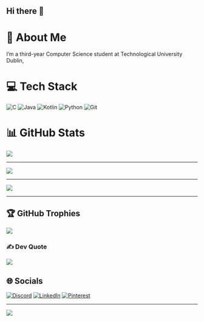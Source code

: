 ## Hi there 👋

<!--
**Aces002/Aces002** is a ✨ _special_ ✨ repository because its `README.md` (this file) appears on your GitHub profile.

Here are some ideas to get you started:

- 🔭 I’m currently working on ...
- 🌱 I’m currently learning ...
- 👯 I’m looking to collaborate on ...
- 🤔 I’m looking for help with ...
- 💬 Ask me about ...
- 📫 How to reach me: ...
- 😄 Pronouns: ...
- ⚡ Fun fact: ...
-->
# 💫 About Me
I’m a third-year Computer Science student at Technological University Dublin,



# 💻 Tech Stack
![C](https://img.shields.io/badge/c-%2300599C.svg?style=plastic&logo=c&logoColor=white)  ![Java](https://img.shields.io/badge/java-%23ED8B00.svg?style=plastic&logo=openjdk&logoColor=white) ![Kotlin](https://img.shields.io/badge/kotlin-%237F52FF.svg?style=plastic&logo=kotlin&logoColor=white)  ![Python](https://img.shields.io/badge/python-3670A0?style=plastic&logo=python&logoColor=ffdd54) ![Git](https://img.shields.io/badge/git-%23F05033.svg?style=plastic&logo=git&logoColor=white)
# 📊 GitHub Stats
![](https://github-readme-stats.vercel.app/api?username=aces002&theme=dark&hide_border=false&include_all_commits=false&count_private=true)<br/>

 ---
![](https://github-readme-streak-stats.herokuapp.com/?user=aces002&theme=dark&hide_border=false)<br/>

 ---
![](https://github-readme-stats.vercel.app/api/top-langs/?username=aces002&theme=dark&hide_border=false&include_all_commits=false&count_private=true&layout=compact)

 ---

## 🏆 GitHub Trophies
![](https://github-profile-trophy.vercel.app/?username=aces002&theme=radical&no-frame=false&no-bg=false&margin-w=4)

### ✍️ Dev Quote
![](https://quotes-github-readme.vercel.app/api?type=horizontal&theme=tokyonight)


  ## 🌐 Socials
[![Discord](https://img.shields.io/badge/Discord-%237289DA.svg?logo=discord&logoColor=white)](https://discord.gg/Aces002#0944) [![LinkedIn](https://img.shields.io/badge/LinkedIn-%230077B5.svg?logo=linkedin&logoColor=white)](https://linkedin.com/in/https://www.linkedin.com/in/graceojo2002/) [![Pinterest](https://img.shields.io/badge/Pinterest-%23E60023.svg?logo=Pinterest&logoColor=white)](https://pinterest.com/https://pin.it/37rqDmi9p)

  ---
[![](https://visitcount.itsvg.in/api?id=aces002&icon=8&color=0)](https://visitcount.itsvg.in)

  
<!-- Proudly created with GPRM ( https://gprm.itsvg.in ) -->

